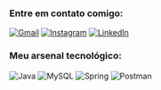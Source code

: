 ### Entre em contato comigo:
[![Gmail](https://img.shields.io/badge/Gmail-D14836?style=for-the-badge&logo=gmail&logoColor=white)](https://mail.google.com/mail/u/0/?tab=rm&ogbl#inbox)
[![Instagram](https://img.shields.io/badge/Instagram-E4405F?style=for-the-badge&logo=instagram&logoColor=white)](https://www.instagram.com/serjo.__/)
[![LinkedIn](https://img.shields.io/badge/LinkedIn-0077B5?style=for-the-badge&logo=linkedin&logoColor=white)](https://www.linkedin.com/in/s%C3%A9rgio-luiz-teixeira-nunes-j%C3%BAnior-luiz-02a314287/)



### Meu arsenal tecnológico:
<div style="display:inline_block">
    <img align="center" alt="Java" src="https://img.icons8.com/color/96/000000/java-coffee-cup-logo--v1.png"/>
    <img align="center" alt="MySQL" src="https://img.icons8.com/color/96/000000/mysql-logo.png"/>
    <img align="center" alt="Spring" src="https://img.icons8.com/color/96/000000/spring-logo.png"/>
    <img align="center" alt="Postman" src="https://img.icons8.com/dusk/96/000000/postman-api.png"/>

</div>






